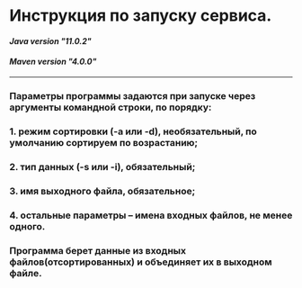 # Инструкция по запуску сервиса.

####  _Java version "11.0.2"_
#### _Maven version "4.0.0"_

---------------------------------
### Параметры программы задаются при запуске через аргументы командной строки, по порядку:
### 1. режим сортировки (-a или -d), необязательный, по умолчанию сортируем по возрастанию;
### 2. тип данных (-s или -i), обязательный;
### 3. имя выходного файла, обязательное;
### 4. остальные параметры – имена входных файлов, не менее одного.

### Программа берет данные из входных файлов(отсортированных) и объединяет их в выходном файле.